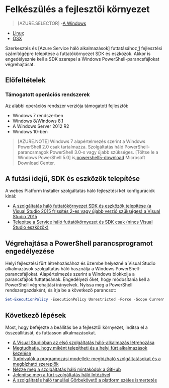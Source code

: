<properties
   pageTitle="A fejlesztői környezet beállítása |} Microsoft Azure"
   description="A futási idejű, SDK és eszközök telepítése, és hozzon létre egy helyi fejlesztési fürt. Ez a beállítás végeztével készen áll a készíthet alkalmazásokat fogja."
   services="service-fabric"
   documentationCenter=".net"
   authors="rwike77"
   manager="timlt"
   editor=""/>

<tags
   ms.service="service-fabric"
   ms.devlang="dotNet"
   ms.topic="get-started-article"
   ms.tgt_pltfrm="NA"
   ms.workload="NA"
   ms.date="10/26/2016"
   ms.author="ryanwi"/>

# <a name="prepare-your-development-environment"></a>Felkészülés a fejlesztői környezet

> [AZURE.SELECTOR]
-[A Windows](service-fabric-get-started.md)
- [Linux](service-fabric-get-started-linux.md)
- [OSX](service-fabric-get-started-mac.md)

 Szerkesztés és [Azure Service háló alkalmazások] futtatásához[ 1] fejlesztési számítógépre telepítése a futtatókörnyezet SDK és eszközök. Akkor is engedélyeznie kell a SDK szerepel a Windows PowerShell-parancsfájlokat végrehajtását.

## <a name="prerequisites"></a>Előfeltételek
### <a name="supported-operating-system-versions"></a>Támogatott operációs rendszerek
Az alábbi operációs rendszer verziója támogatott fejlesztői:

- Windows 7 rendszerben
- Windows 8/Windows 8.1
- A Windows Server 2012 R2
- Windows 10-ben

>[AZURE.NOTE] Windows 7 alapértelmezés szerint a Windows PowerShell 2.0 csak tartalmazza. Szolgáltatás háló PowerShell-parancsmagok PowerShell 3.0-s vagy újabb szükséges. [Töltse le a Windows PowerShell 5.0] is[ powershell5-download] Microsoft Download Center.

## <a name="install-the-runtime-sdk-and-tools"></a>A futási idejű, SDK és eszközök telepítése

A webes Platform Installer szolgáltatás háló fejlesztési két konfigurációk kínál:

- [A szolgáltatás háló futtatókörnyezet SDK és eszközök telepítése (a Visual Studio 2015 frissítés 2-es vagy újabb verzió szükséges) a Visual Studio 2015][full-bundle-vs2015]
- [Telepítse a Service háló futtatókörnyezet és SDK csak (nincs Visual Studio eszközök)][core-sdk]

## <a name="enable-powershell-script-execution"></a>Végrehajtása a PowerShell parancsprogramot engedélyezése

Helyi fejlesztési fürt létrehozásához és üzembe helyezné a Visual Studio alkalmazások szolgáltatás háló használja a Windows PowerShell-parancsfájlokat. Alapértelmezés szerint a Windows blokkolja a parancsfájlok futtatásának. Engedélyezi őket, hogy módosítania kell a PowerShell végrehajtási irányelvek. Nyissa meg a PowerShell rendszergazdaként, és írja be a következő parancsot:

```powershell
Set-ExecutionPolicy -ExecutionPolicy Unrestricted -Force -Scope CurrentUser
```

## <a name="next-steps"></a>Következő lépések
Most, hogy befejezte a beállítás be a fejlesztői környezet, indítsa el a összeállítását, és futtasson alkalmazásokat.

- [A Visual Studióban az első szolgáltatás háló-alkalmazás létrehozása](service-fabric-create-your-first-application-in-visual-studio.md)
- [Megtudhatja, hogy miként telepítheti és a helyi fürt alkalmazások kezelése](service-fabric-get-started-with-a-local-cluster.md)
- [Tudnivalók a programozási modellek: megbízható szolgáltatásokat és a megbízható szereplők](service-fabric-choose-framework.md)
- [Nézze meg a szolgáltatás háló mintakódok a GitHub](https://aka.ms/servicefabricsamples)
- [Jelenítse meg a fürt szolgáltatás háló Intézővel](service-fabric-visualizing-your-cluster.md)
- [A szolgáltatás háló tanulási Görbekövető a platform széles ismertetés](https://azure.microsoft.com/documentation/learning-paths/service-fabric/)

[1]: http://azure.microsoft.com/en-us/campaigns/service-fabric/ "Szolgáltatás háló marketingkampány lap"
[2]: http://go.microsoft.com/fwlink/?LinkId=517106 "VIEWBEN RC"
[full-bundle-vs2015]:http://www.microsoft.com/web/handlers/webpi.ashx?command=getinstallerredirect&appid=MicrosoftAzure-ServiceFabric-VS2015 "VIEWBEN 2015 WebPI hivatkozás"
[full-bundle-dev15]:http://www.microsoft.com/web/handlers/webpi.ashx?command=getinstallerredirect&appid=MicrosoftAzure-ServiceFabric-Dev15 "Dev15 WebPI hivatkozás"
[core-sdk]:http://www.microsoft.com/web/handlers/webpi.ashx?command=getinstallerredirect&appid=MicrosoftAzure-ServiceFabric-CoreSDK "Alapvető SDK WebPI hivatkozás"
[powershell5-download]:https://www.microsoft.com/en-us/download/details.aspx?id=50395
